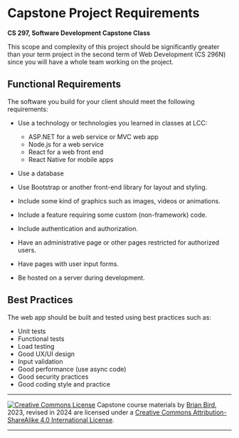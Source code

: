 <h1>Capstone Project Requirements</h1>

**CS 297, Software Development Capstone Class**

This scope and complexity of this project should be significantly greater than your term project in the second term of Web Development (CS 296N) since you will have a whole team working on the project.

## Functional Requirements

The software you build for your client should meet the following requirements:

- Use a technology or technologies you learned in classes at LCC:

  - ASP.NET for a web service or MVC web app
  - Node.js for a web service
  - React for a web front end
  - React Native for mobile apps

- Use a database

- Use Bootstrap or another front-end library for layout and styling.

- Include some kind of graphics such as images, videos or animations.

- Include a feature requiring some custom (non-framework) code.

- Include authentication and authorization.

- Have an administrative page or other pages restricted for authorized users.

- Have pages with user input forms.

- Be hosted on a server during development.

  

## Best Practices

The web app should be built and tested using best practices such as:

- Unit tests
- Functional tests
- Load testing
- Good UX/UI design
- Input validation
- Good performance (use async code)
- Good security practices
- Good coding style and practice





------

[![Creative Commons License](https://i.creativecommons.org/l/by-sa/4.0/88x31.png)](http://creativecommons.org/licenses/by-sa/4.0/)  Capstone course materials by [Brian Bird](https://profbird.dev), 2023, revised in <time>2024</time> are licensed under a [Creative Commons Attribution-ShareAlike 4.0 International License](http://creativecommons.org/licenses/by-sa/4.0/). 

------